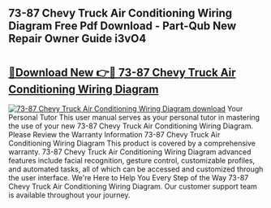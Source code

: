 ## 73-87 Chevy Truck Air Conditioning Wiring Diagram Free Pdf Download - Part-Qub New Repair Owner Guide i3vO4

# <h2><a href="http://dfulff.blite.top/?on=73-87+Chevy+Truck+Air+Conditioning+Wiring+Diagram">🔗Download New 👉🔴 73-87 Chevy Truck Air Conditioning Wiring Diagram</a></h2>

[![73-87 Chevy Truck Air Conditioning Wiring Diagram download](https://i.imgur.com/lujVjoI.png)](http://dfulff.blite.top/?on=73-87+Chevy+Truck+Air+Conditioning+Wiring+Diagram)
Your Personal Tutor This user manual serves as your personal tutor in mastering the use of your new 73-87 Chevy Truck Air Conditioning Wiring Diagram. Please Review the Warranty Information 73-87 Chevy Truck Air Conditioning Wiring Diagram This product is covered by a comprehensive warranty. 73-87 Chevy Truck Air Conditioning Wiring Diagram advanced features include facial recognition, gesture control, customizable profiles, and automated tasks, all of which can be accessed and customized through the user interface. We're Here to Help You Every Step of the Way 73-87 Chevy Truck Air Conditioning Wiring Diagram. Our customer support team is available throughout your journey.
